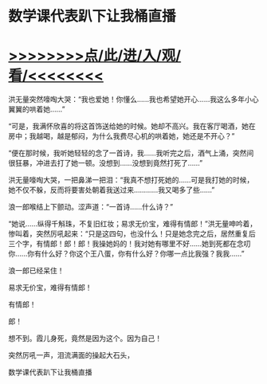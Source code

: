 # 数学课代表趴下让我桶直播

# <a href="https://github.com/aihcr/keda/issues/1">>>>>>>>>点/此/进/入/观/看/<<<<<<<<</a>


洪无量突然嚎啕大哭：“我也爱她！你懂么……我也希望她开心……我这么多年小心翼翼的哄着她……”

“可是，我满怀欣喜的将这首饰送给她的时候。她却不高兴。我在客厅喝酒，她在房中；我越喝，越是郁闷，为什么我费尽心机的哄着她，她还是不开心？”

“便在那时候，我听她轻轻的念了一首诗，我……我听完之后，酒气上涌，突然间很狂暴，冲进去打了她一顿。没想到……没想到竟然打死了……”

洪无量嚎啕大哭，一把鼻涕一把泪：“我真不想打死她的……可是我打她的时候，她不仅不躲，反而将要害处朝着我送过来…………我又喝多了些……”

浪一郎喉结上下颤动。涩声道：“一首诗……什么诗？”

“她说……纵得千斛珠，不复旧红妆；易求无价宝，难得有情郎！”洪无量呻吟着，惨叫着，突然厉吼起来：“只是这四句，也没什么！只是她念完之后，居然重复后三个字，有情郎！郎！郎！我操她妈的！我对她有哪里不好……她到死都在念叨你……你有什么好？你这个王八蛋，你有什么好？你哪一点比我强？我我……”

浪一郎已经呆住！

易求无价宝，难得有情郎！

有情郎！

郎！

想不到。霞儿身死，竟然是因为这个。因为自己！

突然厉吼一声，泪流满面的操起大石头，

数学课代表趴下让我桶直播

